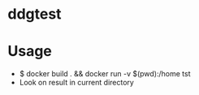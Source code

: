 # ddgtest
# Usage
  * $ docker build . && docker run -v $(pwd):/home tst
  * Look on result in current directory

